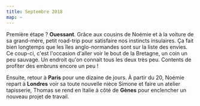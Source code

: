 ```yaml
---
title: Septembre 2018
map: ~
---
```


Première étape ? **Ouessant**.
Grâce aux cousins de Noémie et à la voiture de sa grand-mère, petit road-trip pour satisfaire nos instincts insulaires. Ça fait bien longtemps que les îles anglo-normandes sont sur la liste des envies. Ce coup-ci, c'est l'occasion d'aller voir le bout de la Bretagne, un coin un peu sauvage.
Un endroit qu'on connait tous les deux très peu. Contents de profiter des embruns encore un peu !

Ensuite, retour à **Paris** pour une dizaine de jours.
À partir du 20, Noémie repart à **Londres** voir sa toute nouvelle nièce Simone et faire un atelier tapisserie, Thomas se rend en Italie à côté de **Gènes** pour enclencher un nouveau projet de travail.

